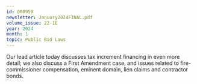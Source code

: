 ```yaml
---
id: 000959
newsletter: January2024FINAL.pdf
volume_issue: 22-1E
year: 2024
month: 1
topic: Public Bid Laws
---
```


Our lead article today discusses tax increment financing in even more detail; we also discuss a First Amendment case, and issues related to fire-commissioner compensation, eminent domain, lien claims and contractor bonds.
